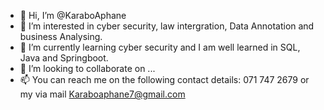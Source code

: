 - 👋 Hi, I’m @KaraboAphane
- 👀 I’m interested in cyber security, law intergration, Data Annotation and business Analysing.
- 🌱 I’m currently learning cyber security and I am well learned in SQL, Java and Springboot.
- 💞️ I’m looking to collaborate on ...
- 📫 You can reach me on the following contact details: 071 747 2679 or my via mail Karaboaphane7@gmail.com

<!---
KaraboAphane/KaraboAphane is a ✨ special ✨ repository because its `README.md` (this file) appears on your GitHub profile.
You can click the Preview link to take a look at your changes.
--->
